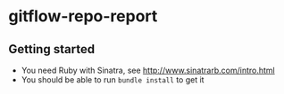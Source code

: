 gitflow-repo-report
===================

Getting started
---------------

* You need Ruby with Sinatra, see http://www.sinatrarb.com/intro.html
* You should be able to run ```bundle install``` to get it
